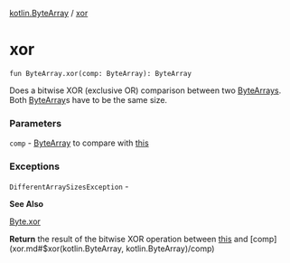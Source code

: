 [kotlin.ByteArray](index.md) / [xor](.)

# xor

`fun ByteArray.xor(comp: ByteArray): ByteArray`

Does a bitwise XOR (exclusive OR) comparison between two [ByteArrays](#).
Both [ByteArray](#)s have to be the same size.

### Parameters

`comp` - [ByteArray](#) to compare with [this](#)

### Exceptions

`DifferentArraySizesException` -

**See Also**

[Byte.xor](#)

**Return**
the result of the bitwise XOR operation between [this](#) and [comp](xor.md#$xor(kotlin.ByteArray, kotlin.ByteArray)/comp)

